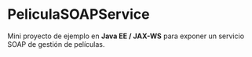 # PeliculaSOAPService

Mini proyecto de ejemplo en **Java EE / JAX-WS** para exponer un servicio SOAP de gestión de películas.  


